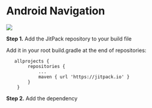 # Android Navigation
<a href="https://jitpack.io/#HadiDadkhah99/Navigation/"><img id="badge" src="https://jitpack.io/v/HadiDadkhah99/Navigation.svg"></a>



<p>
					<b>Step 1.</b> Add the JitPack repository to your build file
				</p>




<div role="tabpanel" class="tab-pane active" id="gradle">
                              <p>Add it in your root build.gradle at the end of repositories:</p>
                            <pre class="kode language-css code-toolbar"><code class=" kode language-css">	<span class="token selector">allprojects</span> <span class="token punctuation">{</span>
		<span class="token selector">repositories</span> <span class="token punctuation">{</span>
			<span class="token selector">...
			maven</span> <span class="token punctuation">{</span> url <span class="token string">'https://jitpack.io'</span> <span class="token punctuation">}</span>
		<span class="token punctuation">}</span>
	<span class="token punctuation">}</span></code></pre>
                        </div>

<div class="row">
			<div class="col-lg-8">
								<p><b>Step 2.</b> Add the dependency</p> 
			</div>
			<div class="col-lg-2 text-right">
				<div class="dropdown" id="subprojects" style="display: none;">
					  <button class="btn btn-default dropdown-toggle" type="button" id="moduleDropdown" data-toggle="dropdown" aria-haspopup="true" aria-expanded="true">
					    Subproject
					    <span class="caret"></span>
					  </button>
					  <ul class="dropdown-menu" aria-labelledby="moduleDropdown" id="modulesList"></ul>
				</div>
			</div>
		</div>
